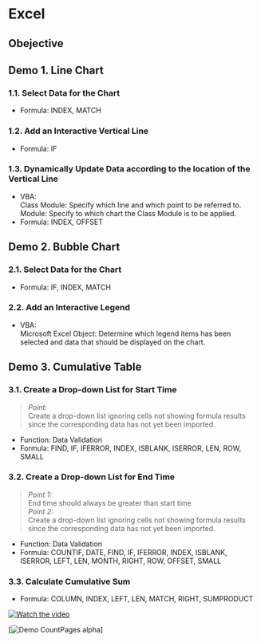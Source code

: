 # Excel
## Obejective

## Demo 1. Line Chart
### 1.1. Select Data for the Chart
- Formula: INDEX, MATCH
### 1.2. Add an Interactive Vertical Line
- Formula: IF
### 1.3. Dynamically Update Data according to the location of the Vertical Line
- VBA:   
  Class Module: Specify which line and which point to be referred to.  
  Module: Specify to which chart the Class Module is to be applied.  
- Formula: INDEX, OFFSET  
 
## Demo 2. Bubble Chart
### 2.1. Select Data for the Chart
- Formula: IF, INDEX, MATCH
### 2.2. Add an Interactive Legend
- VBA:   
  Microsoft Excel Object: Determine which legend items has been selected and data that should be displayed on the chart.  

## Demo 3. Cumulative Table
### 3.1. Create a Drop-down List for Start Time
> *Point:*   
  Create a drop-down list ignoring cells not showing formula results since the corresponding data has not yet been imported.  
- Function: Data Validation
- Formula: FIND, IF, IFERROR, INDEX, ISBLANK, ISERROR, LEN, ROW, SMALL
### 3.2. Create a Drop-down List for End Time
> *Point 1:*   
  End time should always be greater than start time  
> *Point 2:*   
  Create a drop-down list ignoring cells not showing formula results since the corresponding data has not yet been imported.  
- Function: Data Validation
- Formula: COUNTIF, DATE, FIND, IF, IFERROR, INDEX, ISBLANK, ISERROR, LEFT, LEN, MONTH, RIGHT, ROW, OFFSET, SMALL
### 3.3. Calculate Cumulative Sum
- Formula: COLUMN, INDEX, LEFT, LEN, MATCH, RIGHT, SUMPRODUCT

[![Watch the video](https://img.youtube.com/vi/Youtubeid/hqdefault.jpg)](https://youtu.be/Youtubeid)

[![Demo CountPages alpha](https://j.gifs.com/Youtubeid)]

